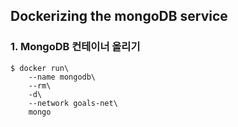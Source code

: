 ## Dockerizing the mongoDB service

### 1. MongoDB 컨테이너 올리기

```
$ docker run\
    --name mongodb\
    --rm\
    -d\
    --network goals-net\
    mongo
```
